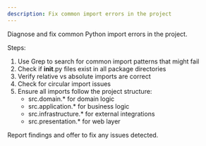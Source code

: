 ```yaml
---
description: Fix common import errors in the project
---
```


Diagnose and fix common Python import errors in the project.

Steps:
1. Use Grep to search for common import patterns that might fail
2. Check if __init__.py files exist in all package directories
3. Verify relative vs absolute imports are correct
4. Check for circular import issues
5. Ensure all imports follow the project structure:
   - src.domain.* for domain logic
   - src.application.* for business logic
   - src.infrastructure.* for external integrations
   - src.presentation.* for web layer

Report findings and offer to fix any issues detected.
